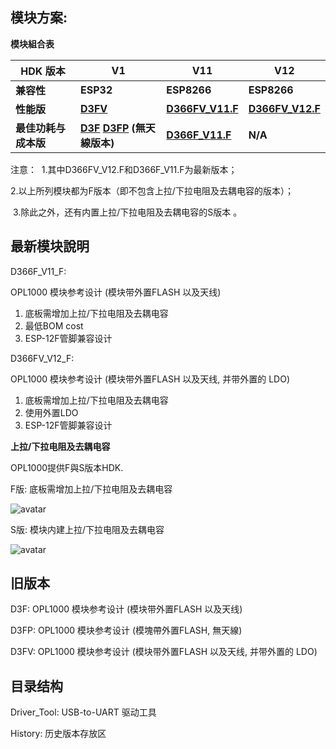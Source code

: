 ## 模块方案:

**模块組合表**

| **HDK 版本**         | **V1**                                                       | **V11**                                                      | **V12**              |
| -------------------- | ------------------------------------------------------------ | ------------------------------------------------------------ | -------------------- |
| **兼容性**           | **ESP32**                                                    | **ESP8266**                                                  | **ESP8266**          |
| **性能版**           | **[D3FV](https://github.com/Opulinks-Tech/OPL1000-HDK/blob/master/Module/History/D3FV_v1.zip)** | **[D366FV_V11.F](https://github.com/Opulinks-Tech/OPL1000-HDK/blob/master/Module/History/D366FV_V11_F.zip)** | **[D366FV_V12.F]()** |
| **最佳功耗与成本版** | **[D3F](https://github.com/Opulinks-Tech/OPL1000-HDK/blob/master/Module/History/D3F_v1.zip)   [D3FP](https://github.com/Opulinks-Tech/OPL1000-HDK/blob/master/Module/History/D3FP_v1.zip) (無天線版本)** | **[D366F_V11.F](https://github.com/Opulinks-Tech/OPL1000-HDK/blob/master/Module/History/D366F_V11_F.zip)** | **N/A**              |

注意：	
​		             1.其中D366FV_V12.F和D366F_V11.F为最新版本；

​                2.以上所列模块都为F版本（即不包含上拉/下拉电阻及去耦电容的版本）；

​                3.除此之外，还有内置上拉/下拉电阻及去耦电容的S版本 。

## 最新模块說明

D366F_V11_F: 

OPL1000 模块参考设计 (模块带外置FLASH 以及天线) <br>

1. 底板需增加上拉/下拉电阻及去耦电容
2. 最低BOM cost
3. ESP-12F管脚兼容设计

D366FV_V12_F: 

OPL1000 模块参考设计 (模块带外置FLASH 以及天线, 并带外置的 LDO) <br>

1. 底板需增加上拉/下拉电阻及去耦电容
2. 使用外置LDO
3. ESP-12F管脚兼容设计

**上拉/下拉电阻及去耦电容**

OPL1000提供F與S版本HDK. 

F版: 底板需增加上拉/下拉电阻及去耦电容

![avatar](https://github.com/Opulinks-Tech/OPL1000-HDK/blob/master/Module/History/F_PullUp.png)



S版: 模块内建上拉/下拉电阻及去耦电容

![avatar](https://github.com/Opulinks-Tech/OPL1000-HDK/blob/master/Module/History/S_PullUp.png)

## 旧版本
D3F: OPL1000 模块参考设计 (模块带外置FLASH 以及天线)

D3FP: OPL1000 模块参考设计 (模塊帶外置FLASH, 無天線)

D3FV: OPL1000 模块参考设计 (模块带外置FLASH 以及天线, 并带外置的 LDO)

## 目录结构
Driver_Tool: USB-to-UART 驱动工具

History: 历史版本存放区
